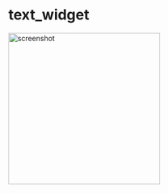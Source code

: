 # text_widget

<img src="https://static.oonnnoo.com/upload/dyo3uuTIV.png" width="300" title="screenshot"/>
